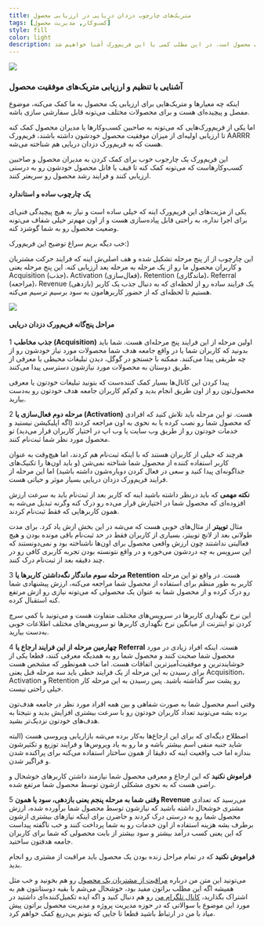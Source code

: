 ```yaml
---
title: متریک‌های چارچوب دزدان دریایی در ارزیابی محصول 
tags: [کسب‌وکار, مدیریت محصول]
style: fill
color: light
description: چارچوب دزدان دریایی، از فریم‌ورک‌های مطرح برای ارزیابی میزان موفقیت یک محصول است. در این مطلب کمی با این فریم‌ورک آشنا خواهیم شد. 
---
```

![](https://fa.ahmadi.pm/assets/imgpsts/AARRR.jpg)


### آشنایی با تنظیم و ارزیابی متریک‌های موفقیت محصول

اینکه چه معیارها و متریک‌هایی برای ارزیابی یک محصول به ما کمک می‌کنه، موضوع مفصل و پیچیده‌ای هست و برای محصولات مختلف می‌تونه قابل سفارشی سازی باشه.

اما یکی از فریم‌ورک‌هایی که می‌تونه به صاحبین کسب‌وکارها یا مدیران محصول کمک کنه تا ارزیابی اولیه‌ای از میزان موفقیت محصول خودشون داشته باشند، فریم‌ورک AARRR هست که به فریم‌ورک دزدان دریایی هم شناخته می‌شه.

این فریم‌ورک یک چارجوب خوب برای کمک کردن به مدیران محصول و صاحبین کسب‌وکارهاست که می‌تونه کمک کنه تا قیف یا فانل محصول خودشون رو به درستی ارزیابی کنند و فرایند رشد محصول رو سریعتر کنند.

#### یک چارچوب ساده و استاندارد

یکی از مزیت‌های این فریم‌ورک اینه که خیلی ساده است و نیاز به هیچ پیچیدگی فنی‌ای برای اجرا نداره، به راحتی قابل پیاده‌سازی هست و از اون مهم‌تر خیلی شفاف می‌تونه وضعیت محصول رو به شما گوشزد کنه.

خب دیگه بریم سراغ توضیح این فریم‌ورک:)

این چارچوب از از پنج مرحله تشکیل شده و هف اصلی‌ش اینه که فرایند حرکت مشتریان و کاربران محصول ما رو از یک مرحله به مرحله بعد ارزیابی کنه. این پنج مرحله یعنی Acquisition (جذب)، Activation (فعال‌سازی)، Retention (ماندگاری)، Referral (مراجعه)، Revenue (بازدهی) یک فرایند ساده رو از لحظه‌ای که به دنبال جذب یک کاربر هستیم تا لحظه‌ای که از حضور کاربرهامون به سود برسیم ترسیم می‌کنه.


![](https://fa.ahmadi.pm/assets/imgpsts/aarrr-pirate-metrics.png)


#### مراحل پنج‌گانه فریم‌ورک دزدان دریایی

1 **جذب مخاطب (Acquisition)** اولین مرحله از این فرایند پنج مرحله‌ای هست. شما باید بدونید که کاربران شما یا در واقع جامعه هدف شما محصولات مورد نیاز خودشون رو از چه طریقی پیدا می‌کنند. ممکنه با جستجو در گوگل، دیدن تبلیغات محیطی یا معرفی از طریق دوستان به محصولات مورد نیازشون دسترسی پیدا می‌کنند.

پیدا کردن این کانال‌ها بسیار کمک کننده‌ست که بتونید تبلیغات خودتون یا معرفی محصول‌تون رو از اون طریق انجام بدید و کم‌کم کاربران جامعه هدف خودتون رو به‌دست بیارید.

2 **مرحله دوم فعال‌سازی یا (Activation)** هست. تو این مرحله باید تلاش کنید که افرادی که محصول شما رو نصب کرده یا به نحوی به اون مراجعه کردند (اگه اپلیکیشن نیستید و خدمات خودتون رو از طریق وب سایت یا وب اپ در اختیار کاربران قرار می‌دید) تو محصول مورد نظر شما ثبت‌نام کنند.

هرچند که خیلی از کاربران هستند که با اینکه ثبت‌نام هم کردند، اما هیچ‌وقت به عنوان کاربر استفاده کننده از محصول شما شناخته نمی‌شن (و باید اون‌ها را تکنیک‌های جداگونه‌ای پیدا کنید و سعی در فعال کردن دوباره‌شون داشته باشید) اما این مرحله از فرایند فریم‌ورک دزدان دریایی بسیار موثر و حیاتی هست.

**نکته مهمی** که باید درنظر داشته باشید اینه که کاربر بعد از ثبت‌نام باید به سرعت ارزش افزوده‌ای که محصول شما در اختیارش قرار می‌ده رو درک کنه وگرنه تبدیل می‌شه به همون کاربرهایی که فقط ثبت‌نام کردند.

مثال **توییتر** از مثال‌های خوبی هست که می‌شه در این بخش ازش یاد کرد. برای مدت طولانی بعد از لانچ توییتر، بسیاری از کاربران فقط در حد ثبت‌نام باقی مونده بودن و هیچ فعالیتی نداشتند چون ارزش واقعی محصول برای اون‌ها ناشناخته بود و نمی‌دونستند که این سرویس به چه دردشون می‌خوره و در واقع نتونسته بودن تجربه کاربری کافی رو در چند دقیقه بعد از ثبت‌نام درک کنند.

3 **مرحله سوم ماندگار نگه‌داشتن کاربرها یا Retention** هست. در واقع تو این مرحله کاربر به طور منظم برای استفاده از محصول شما مراجعه می‌کنه، ارزش پیشنهادی شما رو درک کرده و از محصول شما به عنوان یک محصولی که می‌تونه نیازی رو ازش مرتفع کنه استقبال کرده.

این نرخ نگهداری کاربرها در سرویس‌های مختلف متفاوت هست و می‌تونید با کمی سرچ کردن تو اینترنت از میانگین نرخ نگهداری کاربرها تو سرویس‌های مختلف اطلاعات خوبی به‌دست بیارید. 

4 **چهارمین مرحله از این فرایند ارجاع یا Referral** هست. اینکه افراد زیادی در مورد محصول شما صحبت کنند و محصول شما رو به همدیگه معرفی کنند، قطعا یکی از خوشایندترین و موفقیت‌آمیزترین اتفاقات هست. اما خب همونطور که مشخص هست برای رسیدن به این مرحله از یک فرایند خطی باید سه مرحله قبل یعنی Acquisition، Activation و Retention رو پشت سر گذاشته باشید. پس رسیدن به این مرحله کار خیلی راحتی نیست.

وقتی اسم محصول شما به صورت شفاهی و بین همه افراد مورد نظر در جامعه هدف‌تون برده بشه می‌تونید تعداد کاربران خودتون رو با سرعت بیشتری افزایش بدید و نتیجتا به هدف‌های خودتون نزدیک‌تر بشید.

اصطلاح دیگه‌ای که برای این ارجاع‌ها به‌کار برده می‌شه بازاریابی ویروسی هست (البته شاید جنبه منفی اسم بیشتر باشه و ما رو به یاد ویروس‌ها و فرایند توزیع و تکثیرشون بندازه اما خب واقعیت اینه که دقیقا از همون ساختار استفاده می‌کنه برای پراکنده شدن و فراگیر شدن.

**فراموش نکنید** که این ارجاع و معرفی محصول شما نیازمند داشتن کاربرهای خوشحال و راضی هست که به نحوی مشکلی ازشون توسط محصول شما مرتفع شده.

5 **وقتی شما به مرحله پنجم یعنی بازدهی، سود یا همون Revenue** می‌رسید که تعدادی مشتری خوشحال داشته باشید که نیازشون توسط محصول شما برآورده شده، ارزش محصول شما رو به درستی درک کردند و حاضرن برای اینکه نیازهای بیشتری ازشون برطرف بشه هزینه استفاده از اون خدمات رو به شما پرداخت کنند و خب ناگفته پیداست که این یعنی کسب درآمد بیشتر و سود بیشتر از بابت محصولی که شما برای کاربران جامعه هدفتون ساختید.

**فراموش نکنید** که در تمام مراحل زنده بودن یک محصول باید مراقبت از مشتری رو انجام بدید.

می‌تونید این متن من درباره [مراقبت از مشتریان یک محصول](http://fa.ahmadi.pm/articles/the-customer-voice-in-product-management) رو هم بخونید و خب مثل همیشه اگه این مطلب براتون مفید بود، خوشحال می‌شم با بقیه دوستانتون هم به اشتراک بگذارید، [کانال تلگرام من](https://t.me/ahmadipm) رو هم دنبال کنید و اگه ایده تکمیل‌کننده‌ای داشتید در مورد این موضوع یا سوالاتی که در حوزه مدیریت پروژه و مدیریت محصول براتون پیش میاد با من در ارتباط باشید قطعا تا جایی که بتونم بی‌دریغ کمک خواهم کرد.

